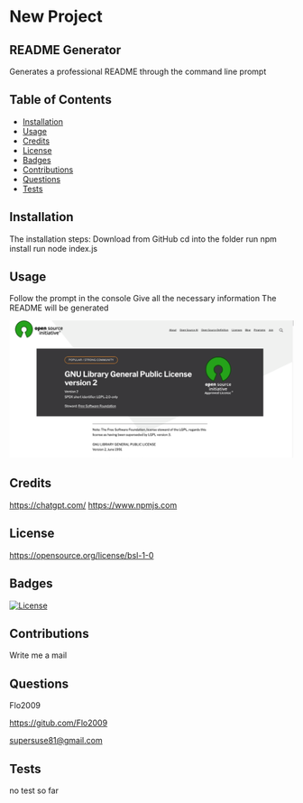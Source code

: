 
# New Project

## README Generator

Generates a professional README through the command line prompt


## Table of Contents

- [Installation](#installation)
- [Usage](#usage)
- [Credits](#credits)
- [License](#license)
- [Badges](#badges)
- [Contributions](#contributions)
- [Questions](#questions)
- [Tests](#tests)

## Installation

The installation steps:
Download from GitHub
cd into the folder
run npm install
run node index.js



## Usage

Follow the prompt in the console
Give all the necessary information
The README will be generated


![Screen](./images/Newimage.png)

## Credits

https://chatgpt.com/
https://www.npmjs.com


## License

https://opensource.org/license/bsl-1-0

## Badges

[![License](https://img.shields.io/badge/License-Boost%201.0-lightblue.svg)](https://www.boost.org/LICENSE_1_0.txt)

## Contributions

Write me a mail


## Questions

Flo2009

https://gitub.com/Flo2009

supersuse81@gmail.com

## Tests

no test so far


